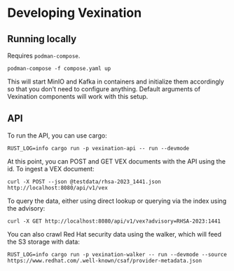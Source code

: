 # Developing Vexination

## Running locally

Requires `podman-compose`.

```shell
podman-compose -f compose.yaml up
```

This will start MinIO and Kafka in containers and initialize them accordingly so that you don't need to configure anything. Default arguments of Vexination components will work with this setup.

## API

To run the API, you can use cargo:

```shell
RUST_LOG=info cargo run -p vexination-api -- run --devmode
```

At this point, you can POST and GET VEX documents with the API using the id. To ingest a VEX document:

```shell
curl -X POST --json @testdata/rhsa-2023_1441.json http://localhost:8080/api/v1/vex
```

To query the data, either using direct lookup or querying via the index using the advisory:

```shell
curl -X GET http://localhost:8080/api/v1/vex?advisory=RHSA-2023:1441
```

You can also crawl Red Hat security data using the walker, which will feed the S3 storage with data:


```shell
RUST_LOG=info cargo run -p vexination-walker -- run --devmode --source https://www.redhat.com/.well-known/csaf/provider-metadata.json
```
